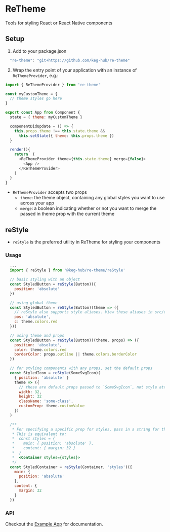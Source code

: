 # ReTheme
Tools for styling React or React Native components

## Setup
1. Add to your package.json

  ```js
    "re-theme": "git+https://github.com/keg-hub/re-theme"
  ```

2. Wrap the entry point of your application with an instance of `ReThemeProvider`, e.g.:
```js
import { ReThemeProvider } from 're-theme'

const myCustomTheme = { 
  // theme styles go here 
}

export const App from Component {
  state = { theme: myCustomTheme }

  componentDidUpdate = () => {
    this.props.theme !== this.state.theme &&
      this.setState({ theme: this.props.theme })
  }

  render(){
    return  (
      <ReThemeProvider theme={this.state.theme} merge={false}>
        <App />
      </ReThemeProvider>
    )
  }
}
```
  * `ReThemeProvider` accepts two props
    * `theme`: the theme object, containing any global styles you want to use across your app
    * `merge`: a boolean indicating whether or not you want to merge the passed in theme prop with the current theme

## reStyle
* `reStyle` is the preferred utility in ReTheme for styling your components

### Usage
```js
  ...
  import { reStyle } from '@keg-hub/re-theme/reStyle'

  // basic styling with an object
  const StyledButton = reStyle(Button)({
    position: 'absolute'
  })

  // using global theme
  const StyledButton = reStyle(Button)(theme => ({
    // reStyle also supports style aliases. View these aliases in src/constants/ruleHelpers.js
    pos: 'absolute',
    c: theme.colors.red
  }))

  // using theme and props
  const StyledButton = reStyle(Button)((theme, props) => ({
    position: 'absolute',
    color: theme.colors.red
    borderColor: props.outline || theme.colors.borderColor
  })

  // for styling components with any props, set the default props
  const StyledIcon = reStyle(SomeSvgIcon)(
    { position: 'absolute' }
    theme => ({
      // these are default props passed to `SomeSvgIcon`, not style attributes
      width: 32,
      height: 32
      className: 'some-class',
      customProp: theme.customValue
    })
  )

  /**
   * For specifying a specific prop for styles, pass in a string for the 2nd argument.
   * This is equivalent to: 
   *  const styles = {
   *    main: { position: 'absolute' },
   *    content: { margin: 32 }
   *  }
   *  <Container styles={styles}>
   */
  const StyledContainer = reStyle(Container, 'styles')({
    main: {
      position: 'absolute'
    },
    content: {
      margin: 32
    }
  })
```


### API
Checkout the [Example App](https://keg-hub.github.io/re-theme/) for documentation.
